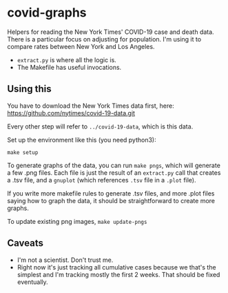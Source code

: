 # covid-graphs

Helpers for reading the New York Times' COVID-19 case and death data. There is
a particular focus on adjusting for population. I'm using it to compare rates
between New York and Los Angeles.

- `extract.py` is where all the logic is.
- The Makefile has useful invocations.

## Using this

You have to download the New York Times data first, here:
https://github.com/nytimes/covid-19-data.git

Every other step will refer to `../covid-19-data`, which is this data.

Set up the environment like this (you need python3):
```
make setup
```

To generate graphs of the data, you can run `make pngs`, which will generate a
few .png files. Each file is just the result of an `extract.py` call that
creates a .tsv file, and a `gnuplot` (which references `.tsv` file in a `.plot` file).

If you write more makefile rules to generate .tsv files, and more .plot files
saying how to graph the data, it should be straightforward to create more
graphs.

To update existing png images, `make update-pngs`


## Caveats

- I'm not a scientist. Don't trust me.
- Right now it's just tracking all cumulative cases because we that's the
  simplest and I'm tracking mostly the first 2 weeks. That should be fixed
  eventually.
